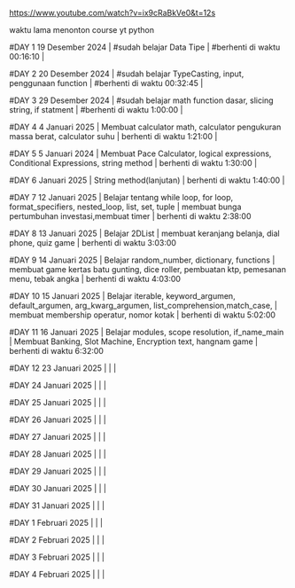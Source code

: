 https://www.youtube.com/watch?v=ix9cRaBkVe0&t=12s

waktu lama menonton course yt python

#DAY 1 19 Desember 2024
| #sudah belajar Data Tipe 
| #berhenti di waktu 00:16:10
|
 
#DAY 2 20 Desember 2024
| #sudah belajar TypeCasting, input, penggunaan function 
| #berhenti  di waktu 00:32:45
|
 
#DAY 3 29 Desember 2024
| #sudah belajar math function dasar, slicing string, if statment
| #berhenti di waktu 1:00:00
|
 
#DAY 4  4 Januari 2025
| Membuat calculator math, calculator pengukuran massa berat, calculator suhu
| berhenti di waktu 1:21:00
|
 
#DAY 5 5 Januari 2024
| Membuat Pace Calculator, logical expressions, Conditional Expressions, string method
| berhenti di waktu 1:30:00
|
 
#DAY 6 Januari 2025
| String method(lanjutan)
| berhenti di waktu 1:40:00
|
 
#DAY 7 12 Januari 2025
| Belajar tentang while loop, for loop, format_specifiers, nested_loop, list, set, tuple
| membuat bunga pertumbuhan investasi,membuat timer
| berhenti di waktu 2:38:00

#DAY 8 13 Januari 2025
| Belajar 2DList 
| membuat keranjang belanja, dial phone, quiz game
| berhenti di waktu 3:03:00

#DAY 9 14 Januari 2025
| Belajar random_number, dictionary, functions 
| membuat game kertas batu gunting, dice roller, pembuatan ktp, pemesanan menu, tebak angka
| berhenti di waktu 4:03:00

#DAY 10 15 Januari 2025
| Belajar iterable, keyword_argumen, default_argumen, arg_kwarg_argumen, list_comprehension,match_case,
| membuat membership operatur, nomor kotak
| berhenti di waktu 5:02:00

#DAY 11 16 Januari 2025
| Belajar modules, scope resolution, if_name_main
| Membuat Banking, Slot Machine, Encryption text, hangnam game
| berhenti di waktu 6:32:00


#DAY 12 23 Januari 2025
| 
|
|

#DAY  24 Januari 2025
| 
|
|

#DAY  25 Januari 2025
| 
|
|

#DAY  26 Januari 2025
| 
|
|

#DAY  27 Januari 2025
| 
|
|

#DAY  28 Januari 2025
| 
|
|

#DAY  29 Januari 2025
| 
|
|

#DAY  30 Januari 2025
| 
|
|

#DAY  31 Januari 2025
| 
|
|

#DAY  1 Februari 2025
| 
|
|

#DAY  2 Februari 2025
| 
|
|

#DAY  3 Februari 2025
| 
|
|

#DAY  4 Februari 2025
| 
|
|

